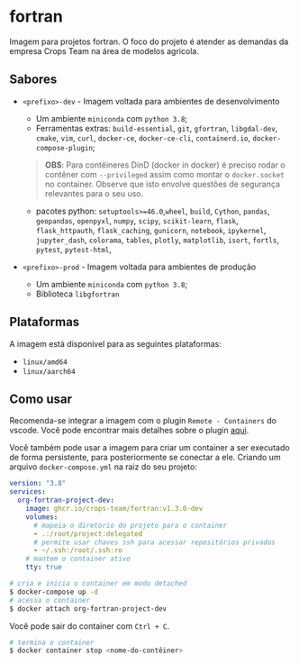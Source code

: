 # fortran
Imagem para projetos fortran. O foco do projeto é atender as demandas da empresa Crops Team na área 
de modelos agricola.

## Sabores
- `<prefixo>-dev` - Imagem voltada para ambientes de desenvolvimento
  * Um ambiente `miniconda` com `python 3.8`;
  * Ferramentas extras: `build-essential`, `git`, `gfortran`, `libgdal-dev`, `cmake`, `vim`, `curl`,
    `docker-ce`, `docker-ce-cli`, `containerd.io`, `docker-compose-plugin`;
    
  > **OBS**: Para contêineres DinD (docker in docker) é preciso rodar o contêner com `--privileged`
    assim como montar o `docker.socket` no container. Observe que isto envolve questões de segurança
    relevantes para o seu uso.

  * pacotes python: `setuptools>=46.0`,`wheel`, `build`, `Cython`, `pandas`, `geopandas`, 
    `openpyxl`, `numpy`, `scipy`, `scikit-learn`, `flask`, `flask_httpauth`, `flask_caching`, 
    `gunicorn`, `notebook`, `ipykernel`, `jupyter_dash`, `colorama`, `tables`, `plotly`,
    `matplotlib`, `isort`, `fortls`, `pytest`, `pytest-html`,

- `<prefixo>-prod` - Imagem voltada para ambientes de produção
  * Um ambiente `miniconda` com `python 3.8`;
  * Biblioteca `libgfortran`
## Plataformas

A imagem está disponível para as seguintes plataformas:
 * `linux/amd64`
 * `linux/aarch64`

## Como usar

Recomenda-se integrar a imagem com o plugin `Remote - Containers` do vscode. Você pode encontrar 
mais detalhes sobre o plugin [aqui](https://code.visualstudio.com/docs/remote/containers).


Você também pode usar a imagem para criar um container a ser executado de forma persistente, para 
posteriormente se conectar a ele. Criando um arquivo `docker-compose.yml` na raiz do seu projeto:

```yaml
version: "3.8"
services:
  org-fortran-project-dev:
    image: ghcr.io/crops-team/fortran:v1.3.0-dev
    volumes:
      # mapeia o diretorio do projeto para o container  
      - .:/root/project:delegated
      # permite usar chaves ssh para acessar repositórios privados
      - ~/.ssh:/root/.ssh:ro 
    # mantem o container ativo    
    tty: true
```

```bash
# cria e inicia o container em modo detached
$ docker-compose up -d
# acessa o container
$ docker attach org-fortran-project-dev
```

Você pode sair do container com `Ctrl + C`.


```bash
# termina o container
$ docker container stop <nome-do-contêiner>
```
<!-- pytest-cov, pytest-mock, pytest-benchmark -->